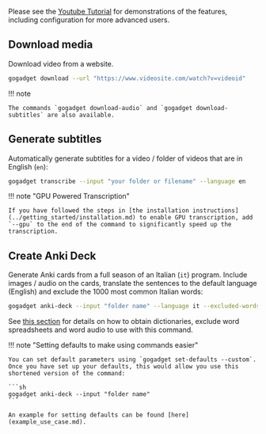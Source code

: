Please see the [Youtube Tutorial](../getting_started/video_tutorial.md) for demonstrations of the features, including configuration for more advanced users.

## Download media

Download video from a website.

```sh
gogadget download --url "https://www.videosite.com/watch?v=videoid"
```

!!! note

    The commands `gogadget download-audio` and `gogadget download-subtitles` are also available.

## Generate subtitles

Automatically generate subtitles for a video / folder of videos that are in English (`en`):

```sh
gogadget transcribe --input "your folder or filename" --language en
```

!!! note "GPU Powered Transcription"

    If you have followed the steps in [the installation instructions](../getting_started/installation.md) to enable GPU transcription, add `--gpu` to the end of the command to significantly speed up the transcription.

## Create Anki Deck

Generate Anki cards from a full season of an Italian (`it`) program. Include images / audio on the cards, translate the sentences to the default language (English) and exclude the 1000 most common Italian words:

```sh
gogadget anki-deck --input "folder name" --language it --excluded-words "ita_top_1000_words.xlsx"
```

See [this section](../getting_started/getting_resources.md) for details on how to obtain dictionaries, exclude word spreadsheets and word audio to use with this command.

!!! note "Setting defaults to make using commands easier"

    You can set default parameters using `gogadget set-defaults --custom`. Once you have set up your defaults, this would allow you use this shortened version of the command:

    ```sh
    gogadget anki-deck --input "folder name"
    ```

    An example for setting defaults can be found [here](example_use_case.md).
